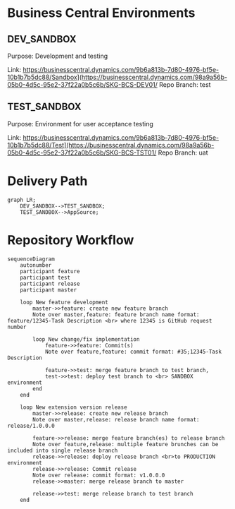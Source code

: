 # **Business Central Environments**

## DEV_SANDBOX
Purpose: Development and testing

Link: https://businesscentral.dynamics.com/9b6a813b-7d80-4976-bf5e-10b1b7b5dc88/Sandbox](https://businesscentral.dynamics.com/98a9a56b-05b0-4d5c-95e2-37f22a0b5c6b/SKG-BCS-DEV01/
Repo Branch: test

## TEST_SANDBOX
Purpose: Environment for user acceptance testing

Link: https://businesscentral.dynamics.com/9b6a813b-7d80-4976-bf5e-10b1b7b5dc88/Test](https://businesscentral.dynamics.com/98a9a56b-05b0-4d5c-95e2-37f22a0b5c6b/SKG-BCS-TST01/
Repo Branch: uat

# **Delivery Path**

``` mermaid
graph LR;
    DEV_SANDBOX-->TEST_SANDBOX;
    TEST_SANDBOX-->AppSource;
```

# **Repository Workflow**

```mermaid
sequenceDiagram
    autonumber
    participant feature
    participant test
    participant release
    participant master

    loop New feature development
        master->>feature: create new feature branch
        Note over master,feature: feature branch name format: feature/12345-Task Description <br> where 12345 is GitHub request number

        loop New change/fix implementation
            feature->>feature: Commit(s)
            Note over feature,feature: commit format: #35;12345-Task Description

            feature->>test: merge feature branch to test branch, 
            test->>test: deploy test branch to <br> SANDBOX environment                  
        end
    end

    loop New extension version release
        master->>release: create new release branch
        Note over master,release: release branch name format: release/1.0.0.0

        feature->>release: merge feature branch(es) to release branch
        Note over feature,release: multiple feature brunches can be included into single release branch
        release->>release: deploy release branch <br>to PRODUCTION environment
        release->>release: Commit release
        Note over release: commit format: v1.0.0.0
        release->>master: merge release branch to master

        release->>test: merge release branch to test branch
    end
```
